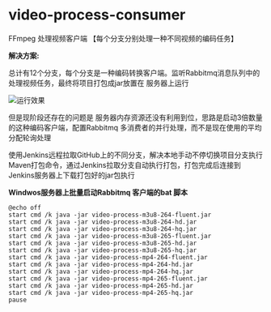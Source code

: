 # video-process-consumer



FFmpeg 处理视频客户端 【每个分支分别处理一种不同视频的编码任务】



**解决方案:** 

总计有12个分支，每个分支是一种编码转换客户端。监听Rabbitmq消息队列中的处理视频任务，最终将项目打包成jar放置在
服务器上运行 

![运行效果](D:\code\video-process-consumer\imgs\FFmpeg处理视频任务.png)



但是现阶段还存在的问题是 服务器内存资源还没有利用到位，思路是启动3倍数量的这种编码客户端，配置Rabbitmq 多消费者的并行处理，而不是现在使用的平均分配轮询处理



使用Jenkins远程拉取GitHub上的不同分支，解决本地手动不停切换项目分支执行Maven打包命令，通过Jenkins拉取分支自动执行打包，打包完成后连接到Jenkins服务器上下载打包好的jar包执行





**Windwos服务器上批量启动Rabbitmq 客户端的bat 脚本**

````shell
@echo off
start cmd /k java -jar video-process-m3u8-264-fluent.jar
start cmd /k java -jar video-process-m3u8-264-hd.jar
start cmd /k java -jar video-process-m3u8-264-hq.jar
start cmd /k java -jar video-process-m3u8-265-fluent.jar
start cmd /k java -jar video-process-m3u8-265-hd.jar
start cmd /k java -jar video-process-m3u8-265-hq.jar
start cmd /k java -jar video-process-mp4-264-fluent.jar
start cmd /k java -jar video-process-mp4-264-hd.jar
start cmd /k java -jar video-process-mp4-264-hq.jar
start cmd /k java -jar video-process-mp4-265-fluent.jar
start cmd /k java -jar video-process-mp4-265-hd.jar
start cmd /k java -jar video-process-mp4-265-hq.jar
pause
````







